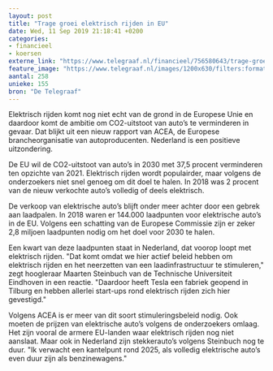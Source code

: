 ```yaml
---
layout: post
title: "Trage groei elektrisch rijden in EU"
date: Wed, 11 Sep 2019 21:18:41 +0200
categories: 
- financieel 
- koersen 
externe_link: "https://www.telegraaf.nl/financieel/756580643/trage-groei-elektrisch-rijden-in-eu"
feature_image: "https://www.telegraaf.nl/images/1200x630/filters:format(jpeg):quality(80)/cdn-kiosk-api.telegraaf.nl/f6d89c6a-d4c8-11e9-96f8-02d2fb1aa1d7.jpg"
aantal: 258
unieke: 155
bron: "De Telegraaf"
---
```


<p class="intro">Elektrisch rijden komt nog niet echt van de grond in de Europese Unie en daardoor komt de ambitie om CO2-uitstoot van auto’s te verminderen in gevaar. Dat blijkt uit een nieuw rapport van ACEA, de Europese brancheorganisatie van autoproducenten. Nederland is een positieve uitzondering.</p> <p>De EU wil de CO2-uitstoot van auto’s in 2030 met 37,5 procent verminderen ten opzichte van 2021. Elektrisch rijden wordt populairder, maar volgens de onderzoekers niet snel genoeg om dit doel te halen. In 2018 was 2 procent van de nieuw verkochte auto’s volledig of deels elektrisch.</p><p>De verkoop van elektrische auto’s blijft onder meer achter door een gebrek aan laadpalen. In 2018 waren er 144.000 laadpunten voor elektrische auto’s in de EU. Volgens een schatting van de Europese Commissie zijn er zeker 2,8 miljoen laadpunten nodig om het doel voor 2030 te halen.</p><p>Een kwart van deze laadpunten staat in Nederland, dat voorop loopt met elektrisch rijden. "Dat komt omdat we hier actief beleid hebben om elektrisch rijden en het neerzetten van een laadinfrastructuur te stimuleren," zegt hoogleraar Maarten Steinbuch van de Technische Universiteit Eindhoven in een reactie. "Daardoor heeft Tesla een fabriek geopend in Tilburg en hebben allerlei start-ups rond elektrisch rijden zich hier gevestigd."</p><p>Volgens ACEA is er meer van dit soort stimuleringsbeleid nodig. Ook moeten de prijzen van elektrische auto’s volgens de onderzoekers omlaag. Het zijn vooral de armere EU-landen waar elektrisch rijden nog niet aanslaat. Maar ook in Nederland zijn stekkerauto’s volgens Steinbuch nog te duur. "Ik verwacht een kantelpunt rond 2025, als volledig elektrische auto’s even duur zijn als benzinewagens."</p>
